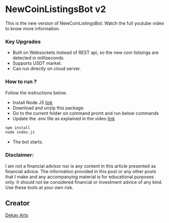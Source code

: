 # NewCoinListingsBot v2

This is the new version of NewCoinListingsBot. Watch the full youtube video to know more information.

### Key Upgrades

- Built on Websockets instead of REST api, so the new coin listsings are detected in milliseconds.
- Supports USDT market.
- Can run directly on cloud server.

### How to run ?

Follow the instructions below.

- Install Node JS [link](https://nodejs.org/en/)
- Download and unzip this package.
- Go to the current folder on command promt and run below commands
- Update the .env file as explained in the video [link](https://youtu.be/0CbeMp2ZFzk)

```bash
npm install
node index.js
```

- The bot starts.

### Disclaimer:

I am not a financial advisor nor is any content in this article presented as financial advice. The information provided in this post or any other posts that I make and any accompanying material is for educational purposes only. It should not be considered financial or investment advice of any kind. Use these tools at your own risk.

## Creator

[Dekay Arts](https://www.youtube.com/channel/UCVbm47TKsSep79NFPpBdzTw)
